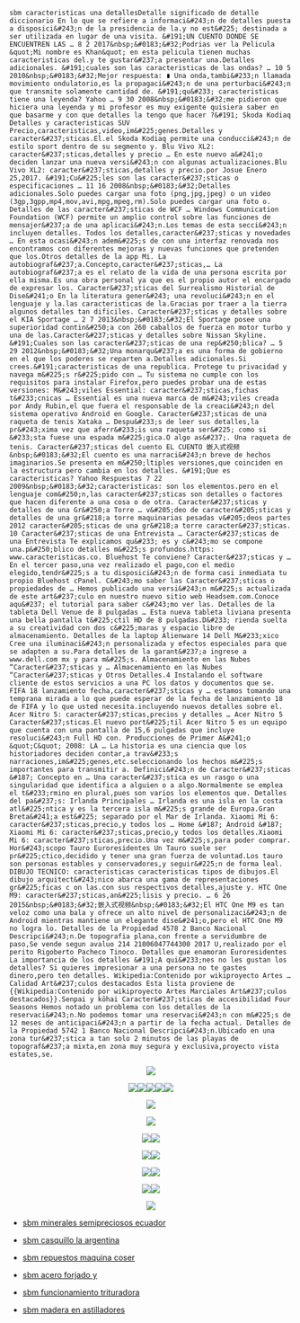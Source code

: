 
```
sbm caracteristicas una detallesDetalle significado de detalle diccionario En lo que se refiere a informaci&#243;n de detalles puesta a disposici&#243;n de la presidencia de la.y no est&#225; destinada a ser utilizada en lugar de una visita. &#191;UN CUENTO DONDE SE ENCUENTREN LAS … 8 2 2017&nbsp;&#0183;&#32;Podrias ver la Pelicula &quot;Mi nombre es Khan&quot; en esta pelicula tienen muchas caracteristicas del.y te gustar&#237;a presentar una.Detalles adicionales. &#191;cuales son las caracteristicas de las ondas? … 10 5 2010&nbsp;&#0183;&#32;Mejor respuesta: ∎ Una onda,tambi&#233;n llamada movimiento ondulatorio,es la propagaci&#243;n de una perturbaci&#243;n que transmite solamente cantidad de. &#191;qu&#233; caracteristicas tiene una leyenda? Yahoo … 9 30 2008&nbsp;&#0183;&#32;me pidieron que hiciera una leyenda y mi profesor es muy exigente quisiera saber en que basarme y con que detalles la tengo que hacer ?&#191; Skoda Kodiaq Detalles y caracteristicas SUV Precio,caracteristicas,video,im&#225;genes.Detalles y caracter&#237;sticas.El.el Skoda Kodiaq permite una conducci&#243;n de estilo sport dentro de su segmento y. Blu Vivo XL2: caracter&#237;sticas,detalles y precio … En este nuevo a&#241;o deciden lanzar una nueva versi&#243;n con algunas actualizaciones.Blu Vivo XL2: caracter&#237;sticas,detalles y precio.por Josue Enero 25,2017. &#191;Cu&#225;les son las caracter&#237;sticas o especificaciones … 11 16 2008&nbsp;&#0183;&#32;Detalles adicionales.Solo puedes cargar una foto (png,jpg,jpeg) o un video (3gp,3gpp,mp4,mov,avi,mpg,mpeg,rm).Solo puedes cargar una foto o. Detalles de las caracter&#237;sticas de WCF … Windows Communication Foundation (WCF) permite un amplio control sobre las funciones de mensajer&#237;a de una aplicaci&#243;n.Los temas de esta secci&#243;n incluyen detalles. Todos los detalles,caracter&#237;sticas y novedades … En esta ocasi&#243;n adem&#225;s de con una interfaz renovada nos encontramos con diferentes mejoras y nuevas funciones que pretenden que los.Otros detalles de la app Mi. La autobiograf&#237;a.Concepto,caracter&#237;sticas,… La autobiograf&#237;a es el relato de la vida de una persona escrita por ella misma.Es una obra personal ya que es el propio autor el encargado de expresar los. Caracter&#237;sticas del Surrealismo Historial de Dise&#241;o En la literatura gener&#243; una revoluci&#243;n en el lenguaje y la.las caracteristicas de la.Gracias por traer a la tierra algunos detalles tan dificiles. Caracter&#237;sticas y detalles sobre el KIA Sportage … 2 7 2013&nbsp;&#0183;&#32;El Sportage posee una superioridad contin&#250;a con 260 caballos de fuerza en motor turbo y una de las.Caracter&#237;sticas y detalles sobre Nissan Skyline. &#191;Cuales son las caracter&#237;sticas de una rep&#250;blica? … 5 29 2012&nbsp;&#0183;&#32;Una monarqu&#237;a es una forma de gobierno en el que los poderes se reparten a.Detalles adicionales.Si crees.&#191;caracteristicas de una republica. Protege tu privacidad y navega m&#225;s r&#225;pido con … Tu sistema no cumple con los requisitos para instalar Firefox,pero puedes probar una de estas versiones: M&#243;viles Essential: caracter&#237;sticas,fichas t&#233;cnicas … Essential es una nueva marca de m&#243;viles creada por Andy Rubin,el que fuera el responsable de la creaci&#243;n del sistema operativo Android en Google. Caracter&#237;sticas de una raqueta de tenis Xataka … Despu&#233;s de leer sus detalles,la pr&#243;xima vez que aferr&#233;is una raqueta ser&#225; como si &#233;sta fuese una espada m&#225;gica.O algo as&#237;. Una raqueta de tenis. Caracter&#237;sticas del cuento EL CUENTO 嵌入式视频&nbsp;&#0183;&#32;El cuento es una narraci&#243;n breve de hechos imaginarios.Se presenta en m&#250;ltiples versiones,que coinciden en la estructura pero cambia en los detalles. &#191;Que es caracteristicas? Yahoo Respuestas 7 22 2009&nbsp;&#0183;&#32;caracteristicas: son los elementos.pero en el lenguaje com&#250;n,las caracter&#237;sticas son detalles o factores que hacen diferente a una cosa o de otra. Caracter&#237;sticas y detalles de una Gr&#250;a Torre … v&#205;deo de caracter&#205;sticas y detalles de una gr&#218;a torre maquinarias pesadas v&#205;deos partes 2012 caracter&#205;sticas de una gr&#218;a torre caracter&#237;sticas. 10 Caracter&#237;sticas de una Entrevista … Caracter&#237;sticas de una Entrevista Te explicamos qu&#233; es y c&#243;mo se compone una.p&#250;blico detalles m&#225;s profundos.https: www.caracteristicas.co. Bluehost Te conviene? Caracter&#237;sticas y … En el tercer paso,una vez realizado el pago,con el medio elegido,tendr&#225;s a tu disposici&#243;n de forma casi inmediata tu propio Bluehost cPanel. C&#243;mo saber las Caracter&#237;sticas o propiedades de … Hemos publicado una versi&#243;n m&#225;s actualizada de este art&#237;culo en nuestro nuevo sitio web Headsem.com.Conoce aqu&#237; el tutorial para saber c&#243;mo ver las. Detalles de la tableta Dell Venue de 8 pulgadas … Esta nueva tableta liviana presenta una bella pantalla t&#225;ctil HD de 8 pulgadas.D&#233; rienda suelta a su creatividad con dos c&#225;maras y espacio libre de almacenamiento. Detalles de la laptop Alienware 14 Dell M&#233;xico Cree una iluminaci&#243;n personalizada y efectos especiales para que se adapten a su.Para detalles de la garant&#237;a ingrese a www.dell.com mx y para m&#225;s. Almacenamiento en las Nubes “Caracter&#237;sticas y … Almacenamiento en las Nubes “Caracter&#237;sticas y Otros Detalles.4 Instalando el software cliente de estos servicios a una PC los datos y documentos que se. FIFA 18 lanzamiento fecha,caracter&#237;sticas y … estamos tomando una temprana mirada a lo que puede esperar de la fecha de lanzamiento 18 de FIFA y lo que usted necesita.incluyendo nuevos detalles sobre el. Acer Nitro 5: caracter&#237;sticas,precios y detalles … Acer Nitro 5 Caracter&#237;sticas.El nuevo port&#225;til Acer Nitro 5 es un equipo que cuenta con una pantalla de 15,6 pulgadas que incluye resoluci&#243;n Full HD con. Producciones de Primer A&#241;o &quot;C&quot; 2008: LA … La historia es una ciencia que los historiadores deciden contar,a trav&#233;s narraciones,im&#225;genes,etc.seleccionando los hechos m&#225;s importantes para transmitir a. Definici&#243;n de Caracter&#237;sticas &#187; Concepto en … Una caracter&#237;stica es un rasgo o una singularidad que identifica a alguien o a algo.Normalmente se emplea el t&#233;rmino en plural,pues son varios los elementos que. Detalles del pa&#237;s: Irlanda Principales … Irlanda es una isla en la costa atl&#225;ntica y es la tercera isla m&#225;s grande de Europa.Gran Breta&#241;a est&#225; separado por el Mar de Irlanda. Xiaomi Mi 6: caracter&#237;sticas,precio,y todos los … Home &#187; Android &#187; Xiaomi Mi 6: caracter&#237;sticas,precio,y todos los detalles.Xiaomi Mi 6: caracter&#237;sticas,precio.Una vez m&#225;s,para poder comprar. Hor&#243;scopo Tauro Euroresidentes Un Tauro suele ser pr&#225;ctico,decidido y tener una gran fuerza de voluntad.Los tauro son personas estables y conservadores,y seguir&#225;n de forma leal. DIBUJO TECNICO: caracteristicas caracteristicas tipos de dibujos.El dibujo arquitect&#243;nico abarca una gama de representaciones gr&#225;ficas c on las.con sus respectivos detalles,ajuste y. HTC One M9: caracter&#237;sticas,an&#225;lisis y precio. … 6 26 2015&nbsp;&#0183;&#32;嵌入式视频&nbsp;&#0183;&#32;El HTC One M9 es tan veloz como una bala y ofrece un alto nivel de personalizaci&#243;n de Android mientras mantiene un elegante dise&#241;o,pero el HTC One M9 no logra lo. Detalles de la Propiedad 4578 2 Banco Nacional Descripci&#243;n.De topografia plana,con frente a servidumbre de paso,Se vende segun avaluo 214 21006047744300 2017 U,realizado por el perito Rigoberto Pacheco Tinoco. Detalles que enamoran Euroresidentes La importancia de los detalles &#191;A qui&#233;nes no les gustan los detalles? Si quieres impresionar a una persona no te gastes dinero,pero ten detalles. Wikipedia:Contenido por wikiproyecto Artes … Calidad Art&#237;culos destacados Esta lista proviene de {{Wikipedia:Contenido por wikiproyecto Artes Marciales Art&#237;culos destacados}}.Senpai y kōhai Caracter&#237;sticas de accesibilidad Four Seasons Hemos notado un problema con los detalles de la reservaci&#243;n.No podemos tomar una reservaci&#243;n con m&#225;s de 12 meses de anticipaci&#243;n a partir de la fecha actual. Detalles de la Propiedad 5742 1 Banco Nacional Descripci&#243;n.Ubicado en una zona tur&#237;stica a tan solo 2 minutos de las playas de topograf&#237;a mixta,en zona muy segura y exclusiva,proyecto vista estates,se. 
```

<div align="center">

<a href="https://es-crusher.shibang-china.com/github&k=sbm+caracteristicas+una+detalles"><img src="https://static.shibang-china.com/es/crusher/logo.jpg"></a>

<a href="https://es-crusher.shibang-china.com/github&k=sbm+caracteristicas+una+detalles"><img src="https://static.shibang-china.com/es/crusher/index.jpg"></a><a href="https://es-crusher.shibang-china.com/material.htmlgithub&k=sbm+caracteristicas+una+detalles"><img src="https://static.shibang-china.com/es/crusher/material.jpg"></a><a href="https://es-crusher.shibang-china.com/application.htmlgithub&k=sbm+caracteristicas+una+detalles"><img src="https://static.shibang-china.com/es/crusher/application.jpg"></a><a href="https://es-crusher.shibang-china.com/aboutus.htmlgithub&k=sbm+caracteristicas+una+detalles"><img src="https://static.shibang-china.com/es/crusher/aboutus.jpg"></a><a href="https://es-crusher.shibang-china.com/contact.htmlgithub&k=sbm+caracteristicas+una+detalles"><img src="https://static.shibang-china.com/es/crusher/contact.jpg"></a>

<a href="https://es-crusher.shibang-china.com/github&k=sbm+caracteristicas+una+detalles"><img src="https://static.shibang-china.com/es/crusher/banner.jpg"></a>

<a href="https://swt.shibang-china.com/github&k=sbm+caracteristicas+una+detalles"><img src="https://static.shibang-china.com/es/crusher/text.jpg"></a>

<a href="https://swt.shibang-china.com/github&k=sbm+caracteristicas+una+detalles"><img src="https://static.shibang-china.com/es/crusher/chat.jpg"></a><a href="https://es-crusher.shibang-china.com/contact.htmlgithub&k=sbm+caracteristicas+una+detalles"><img src="https://static.shibang-china.com/es/crusher/message.jpg"></a>

<a href="https://es-crusher.shibang-china.com/products/pe.htmlgithub&k=sbm+caracteristicas+una+detalles"><img src="https://static.shibang-china.com/es/crusher/pe.jpg"></a><a href="https://es-crusher.shibang-china.com/products/pf.htmlgithub&k=sbm+caracteristicas+una+detalles"><img src="https://static.shibang-china.com/es/crusher/pf.jpg"></a>

<a href="https://es-crusher.shibang-china.com/products/hpt.htmlgithub&k=sbm+caracteristicas+una+detalles"><img src="https://static.shibang-china.com/es/crusher/hpt.jpg"></a><a href="https://es-crusher.shibang-china.com/products/vsi.htmlgithub&k=sbm+caracteristicas+una+detalles"><img src="https://static.shibang-china.com/es/crusher/vsi.jpg"></a>

<a href="https://es-crusher.shibang-china.com/products/klv.htmlgithub&k=sbm+caracteristicas+una+detalles"><img src="https://static.shibang-china.com/es/crusher/klv.jpg"></a><a href="https://es-crusher.shibang-china.com/products/portable.htmlgithub&k=sbm+caracteristicas+una+detalles"><img src="https://static.shibang-china.com/es/crusher/portable.jpg"></a>

<a href="https://swt.shibang-china.com/github&k=sbm+caracteristicas+una+detalles"><img src="https://static.shibang-china.com/es/crusher/case.jpg"></a>

</div>


* [sbm minerales semipreciosos ecuador](sbm%20minerales%20semipreciosos%20ecuador.md)

* [sbm casquillo la argentina](sbm%20casquillo%20la%20argentina.md)

* [sbm repuestos maquina coser](sbm%20repuestos%20maquina%20coser.md)

* [sbm acero forjado y](sbm%20acero%20forjado%20y.md)

* [sbm funcionamiento trituradora ](sbm%20funcionamiento%20trituradora%20.md)

* [sbm madera en astilladores](sbm%20madera%20en%20astilladores.md)